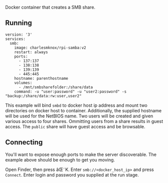 Docker container that creates a SMB share.

## Running

```
version: '3'
services:
  smb:
    image: charlesmknox/rpi-samba:v2
    restart: always
    ports:
      - 137:137
      - 138:138
      - 139:139
      - 445:445
    hostname: parenthostname
    volumes:
      - /mnt/smbsharefolder:/share/data
    command: -u "user:password" -u "user2:password" -s "backup:/share/data:rw:user,user2"
```

This example will bind `smbd` to docker host ip address
and mount two directories on docker host to container.
Additionally, the supplied hostname will be used for the NetBIOS name.
Two users will be created and given various access to four shares.
Ommitting users from a share results in guest access.
The `public` share will have guest access and be browsable.

## Connecting
You'll want to expose enough ports to make the server discoverable.
The example above should be enough to get you moving.

Open Finder, then press âŒ˜K. Enter `smb://<docker_host_ip>`
and press `Connect`.
Enter login and password you supplied at the run stage.
